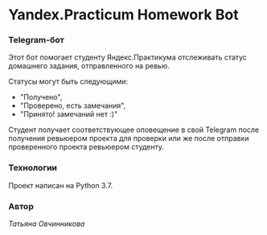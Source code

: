# Yandex.Practicum Homework Bot

### Telegram-бот

Этот бот помогает студенту Яндекс.Практикума отслеживать статус домашнего задания, отправленного на ревью. 

Статусы могут быть следующими:
- "Получено",
- "Проверено, есть замечания",
- "Принято! замечаний нет :)"

Студент получает соответствующее оповещение в свой Telegram после получения ревьюером проекта для проверки или же после отправки проверенного проекта ревьюером студенту.

### Технологии
Проект написан на Python 3.7.

### Автор
_Татьяна Овчинникова_
